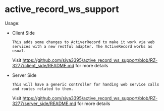 active_record_ws_support
========================

Usage:

- Client Side

      This adds some changes to ActiverRecord to make it work via web services with a new restful adapter. The ActiveRecord works as usual.
  
  Visit https://github.com/siva3395/active_record_ws_support/blob/RZ-3277/client_side/README.md for more details

- Server Side

      This will have a generic controller for handing web service calls and routes related to them.

  Visit https://github.com/siva3395/active_record_ws_support/blob/RZ-3277/server_side/README.md for more details
